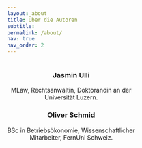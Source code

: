 ```yaml
---
layout: about
title: Über die Autoren
subtitle:  
permalink: /about/
nav: true
nav_order: 2
---
```


<div style="display: flex; flex-wrap: wrap; gap: 40px; align-items: flex-start;">

<!-- Person 1: Jasmin Ulli -->
<div style="text-align: center; max-width: 300px;">
  <image: Portraitbild_Ulli_Jasmin_2.png alt="Jasmin Ulli" style="width: 100%; border-radius: 10px;">
  <h3>Jasmin Ulli</h3>
  <p>MLaw, Rechtsanwältin, Doktorandin an der Universität Luzern.</p>
 
<!-- Person 2: Oliver Schmid -->
<div style="text-align: center; max-width: 300px;">
  <image: Portrait_OSchmid.png alt="Oliver Schmid" style="width: 100%; border-radius: 10px;">
  <h3>Oliver Schmid</h3>
  <p>BSc in Betriebsökonomie, Wissenschaftlicher Mitarbeiter, FernUni Schweiz.</p>

</div>

</div>
